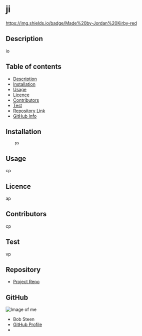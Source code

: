 
# **ji**
https://img.shields.io/badge/Made%20by-Jordan%20Kirby-red
## Description 
io
## Table of contents
- [Description](#Description)
- [Installation](#Installation)
- [Usage](#Usage)
- [Licence](#Licence)
- [Contributors](#Contributors)
- [Test](#Test)
- [Repository Link](#Repository)
- [GitHub Info](#GitHub) 
## Installation
        ps
## Usage
cp
## Licence
ap
## Contributors
cp
## Test
vp
## Repository
- [Project Repo](wp)
## GitHub
![Image of me](https://avatars0.githubusercontent.com/u/3682174?v=4)
- Bob Steen
- [GitHub Profile](https://github.com/bo)
- <null>
